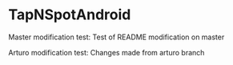# TapNSpotAndroid
Master modification test:
Test of README modification on master

Arturo modification test:
Changes made from arturo branch